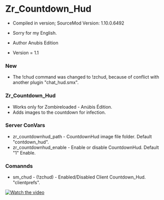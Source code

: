 # Zr_Countdown_Hud
 
* Compiled in version; SourceMod Version: 1.10.0.6492
* Sorry for my English.

* Author Anubis Edition
* Version = 1.1

### New

* The !chud command was changed to !zchud, because of conflict with another plugin "chat_hud.smx".

### Zr_Countdown_Hud

* Works only for Zombireloaded - Anúbis Édition.
* Adds images to the countdown for infection.

### Server ConVars

* zr_countdownhud_path - CountdownHud image file folder. Default "contdown_hud".
* zr_countdownhud_enable - Enable or disable CountdownHud. Default "1" Enable.

### Comannds

* sm_chud - (!zchud) - Enabled/Disabled Client Countdown_Hud. "clientprefs".

[![Watch the video](https://i.ibb.co/V9H15Vt/Sem-t-tulo.jpg)](https://youtu.be/aRwl9b5vhBc)
